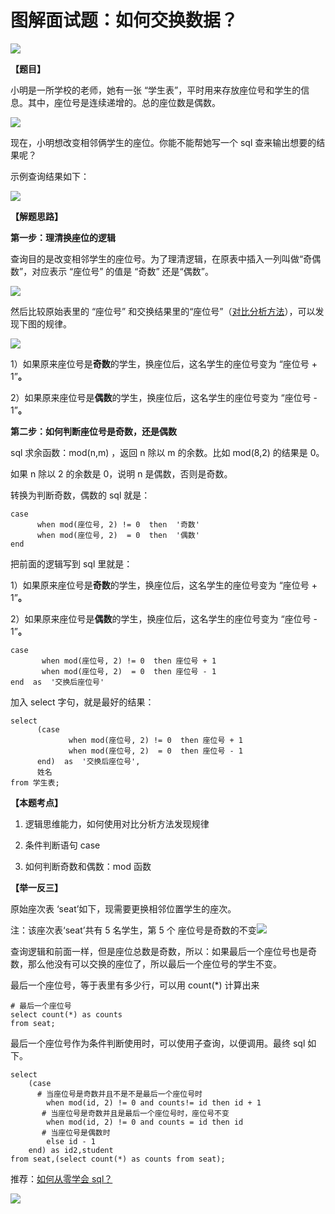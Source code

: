 # **图解面试题：如何交换数据？**

![](https://mmbiz.qpic.cn/mmbiz_jpg/PnRVMhXvfFKGyqgG7nazkEmQzkFoL7C1ltADzwjXHF22Gt1ed7D29MQicublvBuxicN2DfsxqiaqQOz0dOribF32RQ/640?wx_fmt=jpeg)

**【题目】**
  
小明是一所学校的老师，她有一张 “学生表”，平时用来存放座位号和学生的信息。其中，座位号是连续递增的。总的座位数是偶数。

![](https://mmbiz.qpic.cn/mmbiz_jpg/PnRVMhXvfFKGyqgG7nazkEmQzkFoL7C1IdF81PFLy8MHvu4TDZicFN1ossf6tRhdOllSicykCtYjZibSf2pxC2wbg/640?wx_fmt=jpeg)

现在，小明想改变相邻俩学生的座位。你能不能帮她写一个 sql 查来输出想要的结果呢？  

示例查询结果如下：

![](https://mmbiz.qpic.cn/mmbiz_jpg/PnRVMhXvfFKGyqgG7nazkEmQzkFoL7C1PFus40j4aIg5Ey0NBykXgyQicpuso9ZJZNJhjqtbvVAjxje6OdlvcQQ/640?wx_fmt=jpeg)

**【解题思路】**  

**第一步：理清换座位的逻辑**

查询目的是改变相邻学生的座位号。为了理清逻辑，在原表中插入一列叫做“奇偶数”，对应表示 “座位号” 的值是 “奇数” 还是“偶数”。

![](https://mmbiz.qpic.cn/mmbiz_png/PnRVMhXvfFKGyqgG7nazkEmQzkFoL7C1oEcdMTXM4xMGlzJ3F6mlI7CR4Zx0gtYDpUuknIBwqTaJIj243IcgbQ/640?wx_fmt=png)

然后比较原始表里的 “座位号” 和交换结果里的“座位号”（[对比分析方法](http://mp.weixin.qq.com/s?__biz=MzAxMTMwNTMxMQ==&mid=2649246563&idx=2&sn=3ffe509999d144d23dec5acc101fc2ef&chksm=835fc353b4284a45ce01391453fe2fec1b225bbd6bbdb67dd7f304aacdd4f21f60d0b27ba309&scene=21#wechat_redirect)），可以发现下图的规律。  

![](https://mmbiz.qpic.cn/mmbiz_jpg/PnRVMhXvfFKGyqgG7nazkEmQzkFoL7C1nibGPkHVDzdDuW02WQVjLD6jeHGDiagZjBdnJXBnDBpRmfblFUoibAOdA/640?wx_fmt=jpeg)

1）如果原来座位号是**奇数**的学生，换座位后，这名学生的座位号变为 “座位号 + 1”**。**

2）如果原来座位号是**偶数**的学生，换座位后，这名学生的座位号变为 “座位号 - 1”**。**  

**第二步：如何判断座位号是奇数，还是偶数**

sql 求余函数：mod(n,m) ，返回 n 除以 m 的余数。比如 mod(8,2) 的结果是 0。

如果 n 除以 2 的余数是 0，说明 n 是偶数，否则是奇数。

转换为判断奇数，偶数的 sql 就是：

```MYSQL
case
      when mod(座位号, 2) != 0  then  '奇数'
      when mod(座位号, 2)  = 0  then  '偶数'
end

```

把前面的逻辑写到 sql 里就是：  

1）如果原来座位号是**奇数**的学生，换座位后，这名学生的座位号变为 “座位号 + 1”**。**

2）如果原来座位号是**偶数**的学生，换座位后，这名学生的座位号变为 “座位号 - 1”**。**

```MYSQL
case
       when mod(座位号, 2) != 0  then 座位号 + 1
       when mod(座位号, 2)  = 0  then 座位号 - 1
end  as  '交换后座位号'

```

加入 select 字句，就是最好的结果：  

```MYSQL
select
      (case
             when mod(座位号, 2) != 0  then 座位号 + 1
             when mod(座位号, 2)  = 0  then 座位号 - 1
      end)  as  '交换后座位号',
      姓名
from 学生表;

```

**【本题考点】**

1. 逻辑思维能力，如何使用对比分析方法发现规律  

2. 条件判断语句 case

3. 如何判断奇数和偶数：mod 函数

**【举一反三】**  

原始座次表 ‘seat’如下，现需要更换相邻位置学生的座次。

注：该座次表‘seat’共有 5 名学生，第 5 个 座位号是奇数的不变![](https://mmbiz.qpic.cn/mmbiz_png/kDgBWNJdEPLLia3rtAR2DpEkZQ66h2iaurycUvrYQJNlvR0uy1HqQYoeDMHnZ6ZzZA03rVuicHhwvs4gHcAIDiaExg/640?wx_fmt=png)

查询逻辑和前面一样，但是座位总数是奇数，所以：如果最后一个座位号也是奇数，那么他没有可以交换的座位了，所以最后一个座位号的学生不变。

最后一个座位号，等于表里有多少行，可以用 count(*) 计算出来

```MYSQL
# 最后一个座位号
select count(*) as counts 
from seat;

```

最后一个座位号作为条件判断使用时，可以使用子查询，以便调用。最终 sql 如下。

```MYSQL
select
    (case
      # 当座位号是奇数并且不是不是最后一个座位号时
        when mod(id, 2) != 0 and counts!= id then id + 1
       # 当座位号是奇数并且是最后一个座位号时，座位号不变
        when mod(id, 2) != 0 and counts = id then id
       # 当座位号是偶数时
        else id - 1
    end) as id2,student
from seat,(select count(*) as counts from seat);

```

推荐：[如何从零学会 sql？](http://mp.weixin.qq.com/s?__biz=MzAxMTMwNTMxMQ==&mid=2649247566&idx=2&sn=5af748b677eb72028764dde0577675fb&chksm=835fc77eb4284e68e8cfe3f08c5a671b9e080b2651f20b40b1c793ffda4042ae43ad8f35a755&scene=21#wechat_redirect)

![](https://mmbiz.qpic.cn/mmbiz_jpg/PnRVMhXvfFLxIWAcpH8WkJcASQH4ndhfSBQdupDEEcrxt9GKsU4nKKMQ4ZRVesnGwDT0jUbsRXt5ywrfmE8pqw/640?wx_fmt=jpeg)

